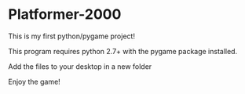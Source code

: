 # Platformer-2000
This is my first python/pygame project!

This program requires python 2.7+ with the pygame package installed.

Add the files to your desktop in a new folder

Enjoy the game!
